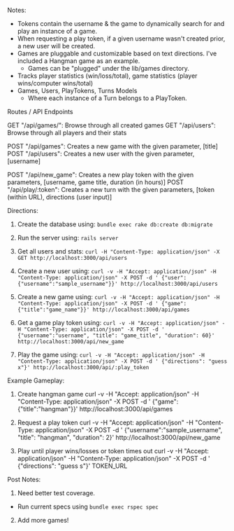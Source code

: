 Notes:
 - Tokens contain the username & the game to dynamically search for and play an instance of a game.
 - When requesting a play token, if a given username wasn't created prior, a new user will be created.
 - Games are pluggable and customizable based on text directions. I've included a Hangman game as an example.
    - Games can be "plugged" under the lib/games directory.
 - Tracks player statistics (win/loss/total), game statistics (player wins/computer wins/total)
 - Games, Users, PlayTokens, Turns Models
    - Where each instance of a Turn belongs to a PlayToken.

Routes / API Endpoints

GET "/api/games/": Browse through all created games
GET "/api/users":  Browse through all players and their stats

POST "/api/games": Creates a new game with the given parameter, [title]
POST "/api/users": Creates a new user with the given parameter, [username]

POST "/api/new_game": Creates a new play token with the given parameters, [username, game title, duration (in hours)]
POST "/api/play/:token": Creates a new turn with the given parameters, [token (within URL), directions (user input)]

Directions:

1. Create the database using: `bundle exec rake db:create db:migrate`

2. Run the server using: `rails server`

3. Get all users and stats: `curl -H "Content-Type: application/json" -X GET http://localhost:3000/api/users`

4. Create a new user using: `curl -v -H "Accept: application/json" -H "Content-Type: application/json" -X POST -d ' {"user": {"username":"sample_username"}}' http://localhost:3000/api/users`

5. Create a new game using: `curl -v -H "Accept: application/json" -H "Content-Type: application/json" -X POST -d ' {"game":{"title":"game_name"}}' http://localhost:3000/api/games`

6. Get a game play token using: `curl -v -H "Accept: application/json" -H "Content-Type: application/json" -X POST -d ' {"username":"username", "title": "game_title", "duration": 60}' http://localhost:3000/api/new_game`

7. Play the game using: `curl -v -H "Accept: application/json" -H "Content-Type: application/json" -X POST -d ' {"directions": "guess x"}' http://localhost:3000/api/:play_token`

Example Gameplay:

1. Create hangman game
curl -v -H "Accept: application/json" -H "Content-Type: application/json" -X POST -d ' {"game":{"title":"hangman"}}' http://localhost:3000/api/games

2. Request a play token
curl -v -H "Accept: application/json" -H "Content-Type: application/json" -X POST -d ' {"username":"sample_username", "title": "hangman", "duration": 2}' http://localhost:3000/api/new_game

3. Play until player wins/losses or token times out
curl -v -H "Accept: application/json" -H "Content-Type: application/json" -X POST -d ' {"directions": "guess s"}' TOKEN_URL

Post Notes:

1. Need better test coverage.
  - Run current specs using `bundle exec rspec spec`
2. Add more games!
